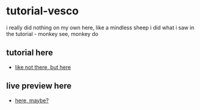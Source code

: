 # tutorial-vesco
i really did nothing on my own here, like a mindless sheep i did what i saw in the tutorial - monkey see, monkey do

## tutorial here
  - [like not there, but here](https://www.udemy.com/build-modern-responsive-website-with-html5-css3-bootstrap/)
  
## live preview here
  - [here, maybe?]()
